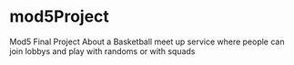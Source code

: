 # mod5Project
Mod5 Final Project About a Basketball meet up service where people can join lobbys and play with randoms or with squads
